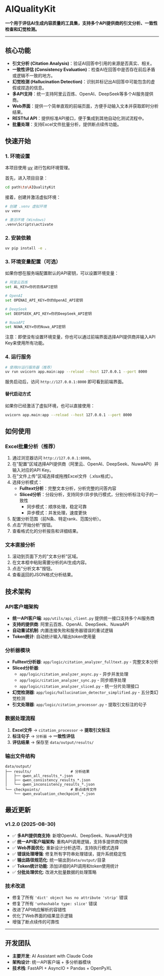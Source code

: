 # AIQualityKit

**一个用于评估AI生成内容质量的工具集，支持多个API提供商的引文分析、一致性检查和幻觉检测。**

---

## 核心功能

*   **引文分析 (Citation Analysis)**：验证AI回答中引用的来源是否真实、相关。
*   **一致性评估 (Consistency Evaluation)**：检查AI在回答中是否存在前后矛盾或逻辑不一致的地方。
*   **幻觉检测 (Hallucination Detection)**：识别并标记出AI回答中可能包含的虚假或捏造的信息。
*   **多API支持**：统一支持阿里云百炼、OpenAI、DeepSeek等多个AI服务提供商。
*   **Web界面**：提供一个简单直观的前端页面，方便手动输入文本并获取即时分析结果。
*   **RESTful API**：提供标准API接口，便于集成到其他自动化测试流程中。
*   **批量处理**：支持Excel文件批量分析，提供断点续传功能。

## 快速开始

### 1. 环境设置

本项目使用 [uv](https://github.com/astral-sh/uv) 进行包和环境管理。

首先，进入项目目录：
```bash
cd path\to\AIQualityKit
```

接着，创建并激活虚拟环境：
```bash
# 创建 .venv 虚拟环境
uv venv

# 激活环境 (Windows)
.venv\Scripts\activate
```

### 2. 安装依赖

```bash
uv pip install -e .
```

### 3. 环境变量配置（可选）

如果你想在服务端配置默认的API密钥，可以设置环境变量：

```bash
# 阿里云百炼
set AL_KEY=你的百炼API密钥

# OpenAI
set OPENAI_API_KEY=你的OpenAI_API密钥

# DeepSeek
set DEEPSEEK_API_KEY=你的DeepSeek_API密钥

# NuwaAPI
set NUWA_KEY=你的Nuwa_API密钥
```

注意：即使没有设置环境变量，你也可以通过前端界面选择API提供商并输入API Key来使用所有功能。

### 4. 运行服务

```bash
# 使用UV运行服务器（推荐）
uv run uvicorn app.main:app --reload --host 127.0.0.1 --port 8000
```

服务启动后，访问 `http://127.0.0.1:8000` 即可看到前端界面。

#### 替代启动方式

如果你已经激活了虚拟环境，也可以直接使用：
```bash
uvicorn app.main:app --reload --host 127.0.0.1 --port 8000
```

## 如何使用

### Excel批量分析（推荐）

1. 通过浏览器访问 `http://127.0.0.1:8000`。
2. 在"配置"区域选择API提供商（阿里云、OpenAI、DeepSeek、NuwaAPI）并输入对应的API Key。
3. 在"文件上传"区域选择或拖拽Excel文件（.xlsx格式）。
4. 选择分析模式：
   - **Fulltext分析**：完整文本分析，分析完整的问答内容
   - **Sliced分析**：分段分析，支持同步/异步执行模式，分别分析标注句子的一致性
     - 同步模式：顺序处理，稳定可靠
     - 异步模式：并发处理，速度更快
5. 配置分析范围（前N条、特定rank、范围分析）。
6. 点击"开始分析"按钮。
7. 查看格式化的分析报告和详细结果。

### 文本直接分析

1. 滚动到页面下方的"文本分析"区域。
2. 在文本框中粘贴需要分析的AI生成内容。
3. 点击"分析文本"按钮。
4. 查看返回的JSON格式分析结果。

## 技术架构

### API客户端架构
- **统一API客户端**: `app/utils/api_client.py` 提供统一接口支持多个AI服务商
- **支持的提供商**: 阿里云百炼、OpenAI、DeepSeek、NuwaAPI
- **自动重试机制**: 内置连接失败和服务器错误的重试逻辑
- **Token统计**: 自动统计输入/输出token使用量

### 分析器模块
- **Fulltext分析器**: `app/logic/citation_analyzer_fulltext.py` - 完整文本分析
- **Sliced分析器**: 
  - `app/logic/citation_analyzer_async.py` - 异步并发处理
  - `app/logic/citation_analyzer_sync.py` - 同步顺序处理  
  - `app/logic/citation_analyzer_sliced.py` - 统一分片处理接口
- **幻觉检测器**: `app/logic/hallucination_detector_simplified.py` - 五分类幻觉检测
- **引文处理器**: `app/logic/citation_processor.py` - 提取引文标注的句子

### 数据处理流程
1. **Excel文件** → `citation_processor` → **提取引文标注**
2. **标注句子** → `分析器` → **一致性评估**
3. **评估结果** → 保存至 `data/output/results/`

### 输出文件结构
```
data/output/
├── results/                  # 分析结果
│   ├── qwen_all_results_*.json
│   ├── qwen_consistency_results_*.json
│   └── qwen_inconsistency_results_*.json
└── checkpoints/              # 断点续传文件
    └── qwen_evaluation_checkpoint_*.json
```

## 最近更新

### v1.2.0 (2025-08-30)
- ✅ **多API提供商支持**: 新增OpenAI、DeepSeek、NuwaAPI支持
- ✅ **统一API客户端架构**: 重构API调用逻辑，支持多提供商切换
- ✅ **Web界面优化**: 重新设计分析选项，支持执行模式选择
- ✅ **错误处理增强**: 修复所有字符串处理错误，提升系统稳定性
- ✅ **输出路径规范化**: 统一输出到`data/output/`目录
- ✅ **Token统计功能**: 添加详细的API调用和token使用统计
- ✅ **分批处理优化**: 改进大批量数据的处理策略

### 技术改进
- 修复了所有 `'dict' object has no attribute 'strip'` 错误
- 修复了所有 `'unhashable type: slice'` 错误  
- 改进了API响应解析的容错性
- 优化了Web界面的结果显示逻辑
- 增强了断点续传的可靠性

---

## 开发团队

- **主要开发**: AI Assistant with Claude Code
- **架构设计**: 统一API客户端 + 多分析器模块
- **技术栈**: FastAPI + AsyncIO + Pandas + OpenPyXL
